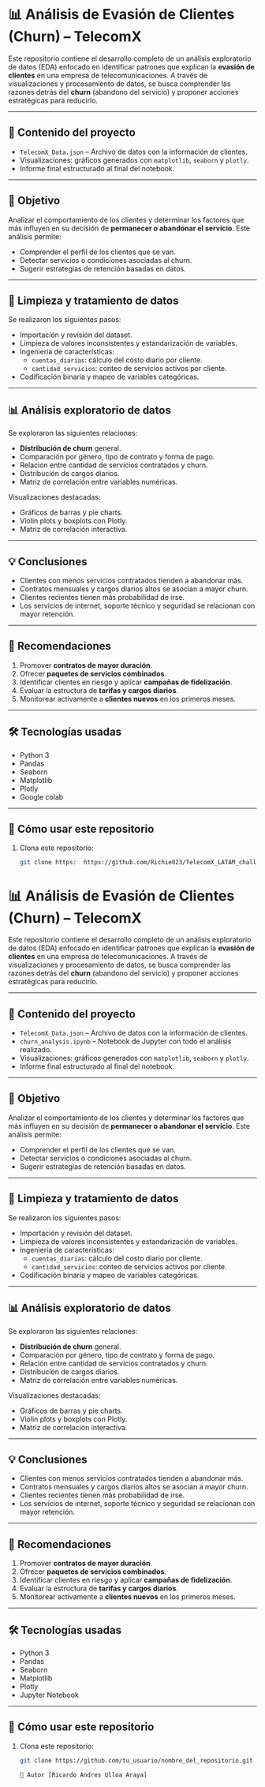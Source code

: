 # 📊 Análisis de Evasión de Clientes (Churn) – TelecomX

Este repositorio contiene el desarrollo completo de un análisis exploratorio de datos (EDA) enfocado en identificar patrones que explican la **evasión de clientes** en una empresa de telecomunicaciones. A través de visualizaciones y procesamiento de datos, se busca comprender las razones detrás del **churn** (abandono del servicio) y proponer acciones estratégicas para reducirlo.

---

## 📁 Contenido del proyecto

- `TelecomX_Data.json` – Archivo de datos con la información de clientes.
- Visualizaciones: gráficos generados con `matplotlib`, `seaborn` y `plotly`.
- Informe final estructurado al final del notebook.

---

## 🎯 Objetivo

Analizar el comportamiento de los clientes y determinar los factores que más influyen en su decisión de **permanecer o abandonar el servicio**. Este análisis permite:

- Comprender el perfil de los clientes que se van.
- Detectar servicios o condiciones asociadas al churn.
- Sugerir estrategias de retención basadas en datos.

---

## 🧹 Limpieza y tratamiento de datos

Se realizaron los siguientes pasos:

- Importación y revisión del dataset.
- Limpieza de valores inconsistentes y estandarización de variables.
- Ingeniería de características:
  - `cuentas_diarias`: cálculo del costo diario por cliente.
  - `cantidad_servicios`: conteo de servicios activos por cliente.
- Codificación binaria y mapeo de variables categóricas.

---

## 📊 Análisis exploratorio de datos

Se exploraron las siguientes relaciones:

- **Distribución de churn** general.
- Comparación por género, tipo de contrato y forma de pago.
- Relación entre cantidad de servicios contratados y churn.
- Distribución de cargos diarios.
- Matriz de correlación entre variables numéricas.

Visualizaciones destacadas:

- Gráficos de barras y pie charts.
- Violin plots y boxplots con Plotly.
- Matriz de correlación interactiva.

---

## 💡 Conclusiones

- Clientes con menos servicios contratados tienden a abandonar más.
- Contratos mensuales y cargos diarios altos se asocian a mayor churn.
- Clientes recientes tienen más probabilidad de irse.
- Los servicios de internet, soporte técnico y seguridad se relacionan con mayor retención.

---

## 🧭 Recomendaciones

1. Promover **contratos de mayor duración**.
2. Ofrecer **paquetes de servicios combinados**.
3. Identificar clientes en riesgo y aplicar **campañas de fidelización**.
4. Evaluar la estructura de **tarifas y cargos diarios**.
5. Monitorear activamente a **clientes nuevos** en los primeros meses.

---

## 🛠️ Tecnologías usadas

- Python 3
- Pandas
- Seaborn
- Matplotlib
- Plotly
- Google colab

---

## 📌 Cómo usar este repositorio

1. Clona este repositorio:
   ```bash
   git clone https:  https://github.com/Richie023/TelecomX_LATAM_challenge.git
# 📊 Análisis de Evasión de Clientes (Churn) – TelecomX

Este repositorio contiene el desarrollo completo de un análisis exploratorio de datos (EDA) enfocado en identificar patrones que explican la **evasión de clientes** en una empresa de telecomunicaciones. A través de visualizaciones y procesamiento de datos, se busca comprender las razones detrás del **churn** (abandono del servicio) y proponer acciones estratégicas para reducirlo.

---

## 📁 Contenido del proyecto

- `TelecomX_Data.json` – Archivo de datos con la información de clientes.
- `churn_analysis.ipynb` – Notebook de Jupyter con todo el análisis realizado.
- Visualizaciones: gráficos generados con `matplotlib`, `seaborn` y `plotly`.
- Informe final estructurado al final del notebook.

---

## 🎯 Objetivo

Analizar el comportamiento de los clientes y determinar los factores que más influyen en su decisión de **permanecer o abandonar el servicio**. Este análisis permite:

- Comprender el perfil de los clientes que se van.
- Detectar servicios o condiciones asociadas al churn.
- Sugerir estrategias de retención basadas en datos.

---

## 🧹 Limpieza y tratamiento de datos

Se realizaron los siguientes pasos:

- Importación y revisión del dataset.
- Limpieza de valores inconsistentes y estandarización de variables.
- Ingeniería de características:
  - `cuentas_diarias`: cálculo del costo diario por cliente.
  - `cantidad_servicios`: conteo de servicios activos por cliente.
- Codificación binaria y mapeo de variables categóricas.

---

## 📊 Análisis exploratorio de datos

Se exploraron las siguientes relaciones:

- **Distribución de churn** general.
- Comparación por género, tipo de contrato y forma de pago.
- Relación entre cantidad de servicios contratados y churn.
- Distribución de cargos diarios.
- Matriz de correlación entre variables numéricas.

Visualizaciones destacadas:

- Gráficos de barras y pie charts.
- Violin plots y boxplots con Plotly.
- Matriz de correlación interactiva.

---

## 💡 Conclusiones

- Clientes con menos servicios contratados tienden a abandonar más.
- Contratos mensuales y cargos diarios altos se asocian a mayor churn.
- Clientes recientes tienen más probabilidad de irse.
- Los servicios de internet, soporte técnico y seguridad se relacionan con mayor retención.

---

## 🧭 Recomendaciones

1. Promover **contratos de mayor duración**.
2. Ofrecer **paquetes de servicios combinados**.
3. Identificar clientes en riesgo y aplicar **campañas de fidelización**.
4. Evaluar la estructura de **tarifas y cargos diarios**.
5. Monitorear activamente a **clientes nuevos** en los primeros meses.

---

## 🛠️ Tecnologías usadas

- Python 3
- Pandas
- Seaborn
- Matplotlib
- Plotly
- Jupyter Notebook

---

## 📌 Cómo usar este repositorio

1. Clona este repositorio:
   ```bash
   git clone https://github.com/tu_usuario/nombre_del_repositorio.git

   👤 Autor [Ricardo Andres Ulloa Araya]

